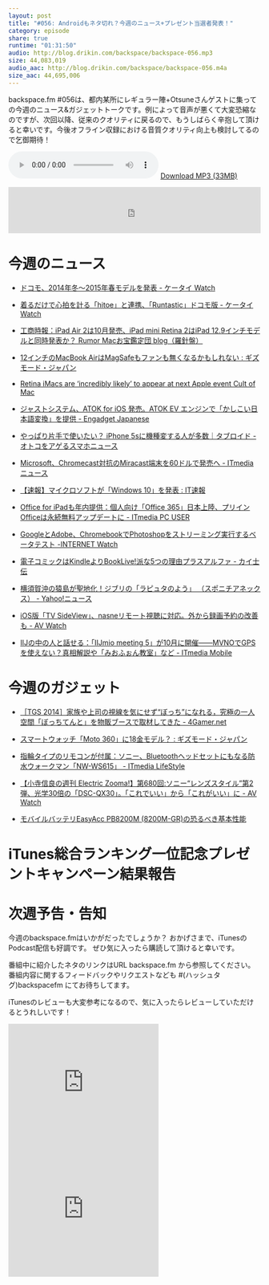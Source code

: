 ```yaml
---
layout: post
title: "#056: Androidもネタ切れ？今週のニュース+プレゼント当選者発表！"
category: episode
share: true
runtime: "01:31:50"
audio: http://blog.drikin.com/backspace/backspace-056.mp3
size: 44,083,019
audio_aac: http://blog.drikin.com/backspace/backspace-056.m4a
size_aac: 44,695,006
---
```


backspace.fm #056は、都内某所にレギュラー陣+Otsuneさんゲストに集っての今週のニュース&ガジェットトークです。例によって音声が悪くて大変恐縮なのですが、次回以降、従来のクオリティに戻るので、もうしばらく辛抱して頂けると幸いです。今後オフライン収録における音質クオリティ向上も検討してるので乞御期待！

<audio src="http://blog.drikin.com/backspace/backspace-056.mp3" controls preload></audio>
[Download MP3 (33MB)](http://blog.drikin.com/backspace/backspace-056.mp3)

<iframe src="http://backspace.fm/subscribes.html" width="100%" height="92" scrolling="no" frameborder="0"></iframe>

# 今週のニュース

- [ドコモ、2014年冬～2015年春モデルを発表 - ケータイ Watch](http://k-tai.impress.co.jp/docs/news/20140930_668915.html)

- [着るだけで心拍を計る「hitoe」と連携、「Runtastic」ドコモ版 - ケータイ Watch](http://k-tai.impress.co.jp/docs/news/20140930_669026.html)

- [工商時報：iPad Air 2は10月発売、iPad mini Retina 2はiPad 12.9インチモデルと同時発表か？  Rumor  Macお宝鑑定団 blog（羅針盤）](http://www.macotakara.jp/blog/rumor/entry-24682.html?utm_source=twitterfeed&utm_medium=twitter&utm_campaign=Feed%3A+macotakara%2FzeST+%28MAC%E3%81%8A%E5%AE%9D%E9%91%91%E5%AE%9A%E5%9B%A3+blog%EF%BC%88%E7%BE%85%E9%87%9D%E7%9B%A4%EF%BC%89RSS2%29)

- [12インチのMacBook AirはMagSafeもファンも無くなるかもしれない : ギズモード・ジャパン](http://www.gizmodo.jp/2014/09/_12macbookmagsafe.html)

- [Retina iMacs are ‘incredibly likely’ to appear at next Apple event  Cult of Mac](http://www.cultofmac.com/298101/retina-imacs-way/)

- [ジャストシステム、ATOK for iOS 発売。ATOK EV エンジンで「かしこい日本語変換」を提供 - Engadget Japanese](http://japanese.engadget.com/2014/09/22/atok-for-ios-atok-ev/)

- [やっぱり片手で使いたい？ iPhone 5sに機種変する人が多数｜タブロイド - オトコをアゲるスマホニュース](http://www.tabroid.jp/news/2014/09/iphone5s-6-change.html)

- [Microsoft、Chromecast対抗のMiracast端末を60ドルで発売へ - ITmedia ニュース](http://www.itmedia.co.jp/news/articles/1409/24/news059.html)

- [【速報】マイクロソフトが「Windows 10」を発表 : IT速報](http://blog.livedoor.jp/itsoku/archives/41109493.html)

- [Office for iPadも年内提供：個人向け「Office 365」日本上陸、プリインOfficeは永続無料アップデートに - ITmedia PC USER](http://www.itmedia.co.jp/pcuser/articles/1410/01/news111.html)

- [GoogleとAdobe、ChromebookでPhotoshopをストリーミング実行するベータテスト -INTERNET Watch](http://internet.watch.impress.co.jp/docs/news/20140930_669041.html)

- [電子コミックはKindleよりBookLive!派な5つの理由プラスアルファ - カイ士伝](http://bloggingfrom.tv/wp/2014/09/24/13403)

- [横須賀沖の猿島が聖地化！ジブリの「ラピュタのよう」 （スポニチアネックス） - Yahoo!ニュース](http://headlines.yahoo.co.jp/hl?a=20140923-00000018-spnannex-soci)

- [iOS版「TV SideView」、nasneリモート視聴に対応。外から録画予約の改善も - AV Watch](http://av.watch.impress.co.jp/docs/news/20140930_669115.html)

- [IIJの中の人と話せる：「IIJmio meeting 5」が10月に開催――MVNOでGPSを使えない？真相解説や「みおふぉん教室」など - ITmedia Mobile](http://www.itmedia.co.jp/mobile/articles/1409/27/news013.html)

# 今週のガジェット

- [［TGS 2014］家族や上司の視線を気にせず“ぼっち”になれる，究極の一人空間「ぼっちてんと」を物販ブースで取材してきた - 4Gamer.net](http://www.4gamer.net/games/999/G999905/20140924040/)

- [スマートウォッチ「Moto 360」に18金モデル？ : ギズモード・ジャパン](http://www.gizmodo.jp/2014/09/moto_36018.html)

- [指輪タイプのリモコンが付属：ソニー、Bluetoothヘッドセットにもなる防水ウォークマン「NW-WS615」 - ITmedia LifeStyle](http://www.itmedia.co.jp/lifestyle/articles/1409/25/news142.html)

- [【小寺信良の週刊 Electric Zooma!】第680回:ソニー“レンズスタイル”第2弾、光学30倍の「DSC-QX30」。「これでいい」から「これがいい」に - AV Watch](http://av.watch.impress.co.jp/docs/series/zooma/20140924_668062.html)

- [モバイルバッテリEasyAcc PB8200M (8200M-GR)の恐るべき基本性能](http://hitoriblog.com/?p=28346)

# iTunes総合ランキング一位記念プレゼントキャンペーン結果報告


# 次週予告・告知

今週のbackspace.fmはいかがだったでしょうか？
おかげさまで、iTunesのPodcast配信も好調です。
ぜひ気に入ったら購読して頂けると幸いです。

番組中に紹介したネタのリンクはURL backspace.fm から参照してください。
番組内容に関するフィードバックやリクエストなども #(ハッシュタグ)backspacefm にてお待ちしてます。

iTunesのレビューも大変参考になるので、気に入ったらレビューしていただけるとうれしいです！

<iframe src="http://rcm-fe.amazon-adsystem.com/e/cm?t=driftking-22&o=9&p=12&l=bn1&mode=videogames-jp&browse=637394&fc1=000000&lt1=_blank&lc1=3366FF&bg1=FFFFFF&f=ifr" marginwidth="0" marginheight="0" width="300" height="252" border="0" frameborder="0" style="border:none;" scrolling="no"></iframe>
<iframe src="http://rcm-fe.amazon-adsystem.com/e/cm?t=driftking-22&o=9&p=12&l=bn1&mode=computers-jp&browse=2127209056&fc1=000000&lt1=_blank&lc1=3366FF&bg1=FFFFFF&f=ifr" marginwidth="0" marginheight="0" width="300" height="252" border="0" frameborder="0" style="border:none;" scrolling="no"></iframe>


